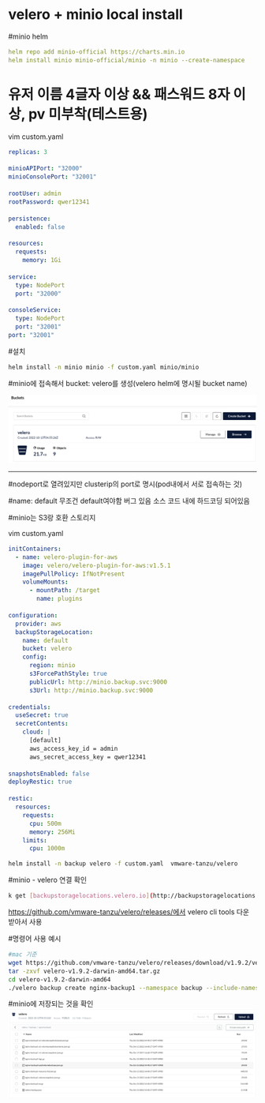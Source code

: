 # velero + minio local install

#minio helm 

```yaml
helm repo add minio-official https://charts.min.io
helm install minio minio-official/minio -n minio --create-namespace
```

# 유저 이름 4글자 이상 && 패스워드 8자 이상, pv 미부착(테스트용)

vim custom.yaml 

```yaml
replicas: 3
 
minioAPIPort: "32000"
minioConsolePort: "32001"
 
rootUser: admin
rootPassword: qwer12341
 
persistence:
  enabled: false
 
resources:
  requests:
    memory: 1Gi
 
service:
  type: NodePort
  port: "32000"
 
consoleService:
  type: NodePort
  port: "32001"
port: "32001"
```

#설치

```bash
helm install -n minio minio -f custom.yaml minio/minio
```

#minio에 접속해서 bucket: velero를 생성(velero helm에 명시될 bucket name)

![Untitled](velero+minio-local-install_img/Untitled.png)

---

#nodeport로 열려있지만 clusterip의 port로 명시(pod내에서 서로 접속하는 것)

#name: default 무조건 default여야함 버그 있음 소스 코드 내에 하드코딩 되어있음

#minio는 S3랑 호환 스토리지

vim custom.yaml

```yaml
initContainers:
  - name: velero-plugin-for-aws
    image: velero/velero-plugin-for-aws:v1.5.1
    imagePullPolicy: IfNotPresent
    volumeMounts:
      - mountPath: /target
        name: plugins

configuration:
  provider: aws
  backupStorageLocation:
    name: default
    bucket: velero
    config:
      region: minio
      s3ForcePathStyle: true
      publicUrl: http://minio.backup.svc:9000
      s3Url: http://minio.backup.svc:9000

credentials:
  useSecret: true
  secretContents:
    cloud: |
      [default]
      aws_access_key_id = admin
      aws_secret_access_key = qwer12341

snapshotsEnabled: false
deployRestic: true

restic:
  resources:
    requests:
      cpu: 500m
      memory: 256Mi
    limits:
      cpu: 1000m
```

```bash
helm install -n backup velero -f custom.yaml  vmware-tanzu/velero
```

#minio - velero 연결 확인

```bash
k get [backupstoragelocations.velero.io](http://backupstoragelocations.velero.io/) -A
```

https://github.com/vmware-tanzu/velero/releases/에서 velero cli tools 다운 받아서 사용

#명령어 사용 예시

```bash
#mac 기준
wget https://github.com/vmware-tanzu/velero/releases/download/v1.9.2/velero-v1.9.2-darwin-amd64.tar.gz
tar -zxvf velero-v1.9.2-darwin-amd64.tar.gz
cd velero-v1.9.2-darwin-amd64
./velero backup create nginx-backup1 --namespace backup --include-namespaces nginx-example
```

#minio에 저장되는 것을 확인
![Untitled](velero+minio-local-install_img/Untitled%201.png)